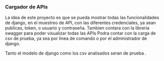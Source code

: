 ### Cargador de APIs

La idea de este proyecto es que se pueda mostrar todas las funcionalidades de django, en el muestreo de API, con las diferentes credenciales, ya sean publicas, token, o usuario y contraseña. 
Tambien contara con la libreria swagger para poder visualizar todas las APIs
Podra contar con la carga de csv de prueba, ya sea por linea de comando o por el administrador de django. 

Tanto el modelo de django como los csv analisados seran de prueba .